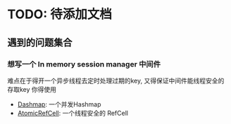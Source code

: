 # TODO: 待添加文档

## 遇到的问题集合

### 想写一个 In memory session manager 中间件
难点在于得开一个异步线程去定时处理过期的key, 又得保证中间件能线程安全的存取key
你得使用 
- [Dashmap](https://crates.io/crates/dashmap): 一个并发Hashmap
- [AtomicRefCell](https://crates.io/crates/atomic_refcell): 一个线程安全的 RefCell
